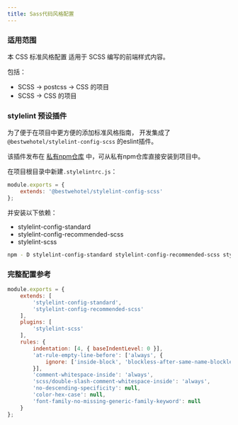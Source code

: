 ```yaml
---
title: Sass代码风格配置
---
```


### 适用范围

本 CSS 标准风格配置 适用于 SCSS 编写的前端样式内容。

包括：

- SCSS -> postcss -> CSS 的项目
- SCSS -> CSS 的项目

### stylelint 预设插件

为了便于在项目中更方便的添加标准风格指南， 开发集成了`@bestwehotel/stylelint-config-scss` 的eslint插件。

该插件发布在 [私有npm仓库](/docs/npm/index.html) 中，可从私有npm仓库直接安装到项目中。

在项目根目录中新建`.stylelintrc.js`：
``` js
module.exports = {
    extends: '@bestwehotel/stylelint-config-scss'
};
```

并安装以下依赖：
- stylelint-config-standard
- stylelint-config-recommended-scss
- stylelint-scss

``` sh
npm - D stylelint-config-standard stylelint-config-recommended-scss stylelint-scss
```

### 完整配置参考

``` js
module.exports = {
    extends: [
        'stylelint-config-standard',
        'stylelint-config-recommended-scss'
    ],
    plugins: [
        'stylelint-scss'
    ],
    rules: {
        indentation: [4, { baseIndentLevel: 0 }],
        'at-rule-empty-line-before': ['always', {
            ignore: ['inside-block', 'blockless-after-same-name-blockless']
        }],
        'comment-whitespace-inside': 'always',
        'scss/double-slash-comment-whitespace-inside': 'always',
        'no-descending-specificity': null,
        'color-hex-case': null,
        'font-family-no-missing-generic-family-keyword': null
    }
};

```
